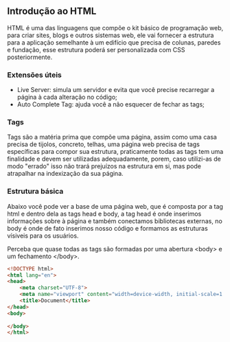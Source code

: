 ## Introdução ao HTML
HTML é uma das linguagens que compõe o kit básico de programação web, para criar sites, blogs e outros sistemas web, ele vai fornecer a estrutura para a aplicação semelhante à um edifício que precisa de colunas, paredes e fundação, esse estrutura poderá ser personalizada com CSS posteriormente.

### Extensões úteis

- Live Server: simula um servidor e evita que você precise recarregar a página à cada alteração no código;
- Auto Complete Tag: ajuda você a não esquecer de fechar as tags;

### Tags

Tags são a matéria prima que compõe uma página, assim como uma casa precisa de tijolos, concreto, telhas, uma página web precisa de tags específicas para compor sua estrutura, praticamente todas as tags tem uma finalidade e devem ser utilizadas adequadamente, porem, caso utilizi-as de modo "errado" isso não trará prejuízos na estrutura em si, mas pode atrapalhar na indexização da sua página.

### Estrutura básica

Abaixo você pode ver a base de uma página web, que é composta por a tag html e dentro dela as tags head e body, a tag head é onde inserimos informações sobre à página e também conectamos bibliotecas externas, no body é onde de fato inserimos nosso código e formamos as estruturas vísiveis para os usuários.

Perceba que quase todas as tags são formadas por uma abertura \<body\> e um fechamento \<\/body\>.

```html
<!DOCTYPE html>
<html lang="en">
<head>
    <meta charset="UTF-8">
    <meta name="viewport" content="width=device-width, initial-scale=1.0">
    <title>Document</title>
</head>
<body>
    
</body>
</html>
```
